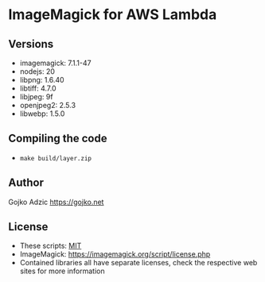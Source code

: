 # ImageMagick for AWS Lambda

## Versions

* imagemagick: 7.1.1-47
* nodejs: 20
* libpng: 1.6.40
* libtiff: 4.7.0
* libjpeg: 9f
* openjpeg2: 2.5.3
* libwebp: 1.5.0

## Compiling the code

* `make build/layer.zip`

## Author

Gojko Adzic <https://gojko.net>

## License

* These scripts: [MIT](https://opensource.org/licenses/MIT)
* ImageMagick: https://imagemagick.org/script/license.php
* Contained libraries all have separate licenses, check the respective web sites for more information
